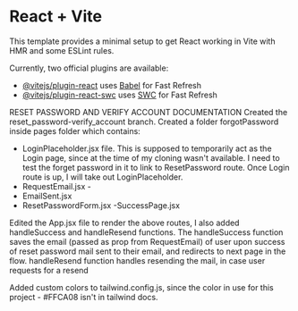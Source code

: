 # React + Vite

This template provides a minimal setup to get React working in Vite with HMR and some ESLint rules.

Currently, two official plugins are available:

- [@vitejs/plugin-react](https://github.com/vitejs/vite-plugin-react/blob/main/packages/plugin-react/README.md) uses [Babel](https://babeljs.io/) for Fast Refresh
- [@vitejs/plugin-react-swc](https://github.com/vitejs/vite-plugin-react-swc) uses [SWC](https://swc.rs/) for Fast Refresh



RESET PASSWORD AND VERIFY ACCOUNT DOCUMENTATION
Created the reset_password-verify_account branch.
Created a folder forgotPassword inside pages folder which contains:

- LoginPlaceholder.jsx file. This is supposed to temporarily act as the Login page, since at the time of my     cloning wasn't available. I need to test the forget password in it to link to ResetPassword route. Once Login route is up, I will take out LoginPlaceholder.
- RequestEmail.jsx - 
- EmailSent.jsx
- ResetPasswordForm.jsx
-SuccessPage.jsx

Edited the App.jsx file to render the above routes, I also added handleSuccess and handleResend functions. The handleSuccess function saves the email (passed as prop from RequestEmail) of user upon success of reset password mail sent to their email, and redirects to next page in the flow. handleResend function handles resending the mail, in case user requests for a resend

Added custom colors to tailwind.config.js, since the color in use for this project - #FFCA08 isn't in tailwind docs. 